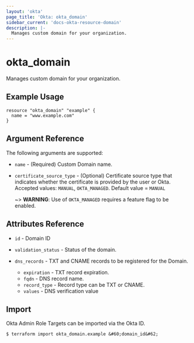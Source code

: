 ```yaml
---
layout: 'okta'
page_title: 'Okta: okta_domain'
sidebar_current: 'docs-okta-resource-domain'
description: |-
  Manages custom domain for your organization.
---
```


# okta_domain

Manages custom domain for your organization.

## Example Usage

```hcl
resource "okta_domain" "example" {
  name = "www.example.com"
}
```

## Argument Reference

The following arguments are supported:

- `name` - (Required) Custom Domain name.

- `certificate_source_type` - (Optional) Certificate source type that indicates whether the certificate is provided by the user or Okta. Accepted values: `MANUAL`, `OKTA_MANAGED`. Default value = `MANUAL`

  ~> **WARNING**: Use of `OKTA_MANAGED` requires a feature flag to be enabled.

## Attributes Reference

- `id` - Domain ID

- `validation_status` - Status of the domain.

- `dns_records` - TXT and CNAME records to be registered for the Domain.
  - `expiration` - TXT record expiration.
  - `fqdn` - DNS record name.
  - `record_type` - Record type can be TXT or CNAME.
  - `values` - DNS verification value

## Import

Okta Admin Role Targets can be imported via the Okta ID.

```
$ terraform import okta_domain.example &#60;domain_id&#62;
```
